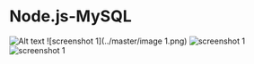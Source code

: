 # Node.js-MySQL
![Alt text](../master/image1.png?raw=true)
![screenshot 1](../master/image 1.png)
![screenshot 1](../master/image2.png)
![screenshot 1](../master/image3.png)
